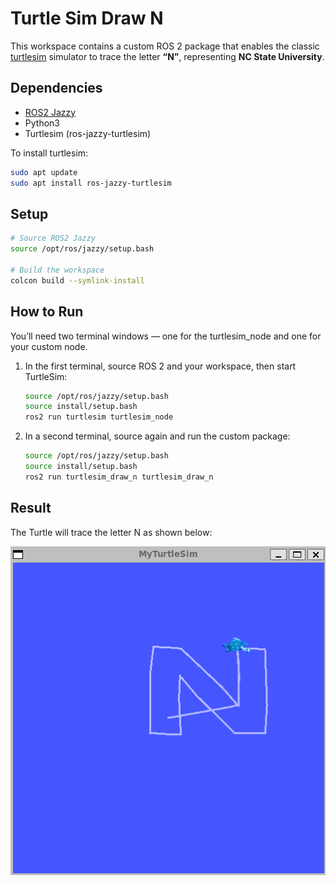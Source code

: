 # Turtle Sim Draw N
This workspace contains a custom ROS 2 package that enables the classic [turtlesim](https://docs.ros.org/en/jazzy/Tutorials/Beginner-CLI-Tools/Introducing-Turtlesim/Introducing-Turtlesim.html)
simulator to trace the letter **“N”**, representing **NC State University**.

## Dependencies
* [ROS2 Jazzy](https://docs.ros.org/en/jazzy/Installation.html)
* Python3
* Turtlesim (ros-jazzy-turtlesim)

To install turtlesim:
```bash
sudo apt update
sudo apt install ros-jazzy-turtlesim
```

## Setup
```bash
# Source ROS2 Jazzy
source /opt/ros/jazzy/setup.bash

# Build the workspace
colcon build --symlink-install
```

## How to Run
You’ll need two terminal windows — one for the turtlesim_node and one for your custom node.

1) In the first terminal, source ROS 2 and your workspace, then start TurtleSim:
    ```bash
    source /opt/ros/jazzy/setup.bash
    source install/setup.bash
    ros2 run turtlesim turtlesim_node
    ```

2) In a second terminal, source again and run the custom package:
    ```bash
    source /opt/ros/jazzy/setup.bash
    source install/setup.bash
    ros2 run turtlesim_draw_n turtlesim_draw_n
    ```

## Result
The Turtle will trace the letter N as shown below:

![turtlesimN](src/turtlesim_draw_n/media/turtlesimN.png)